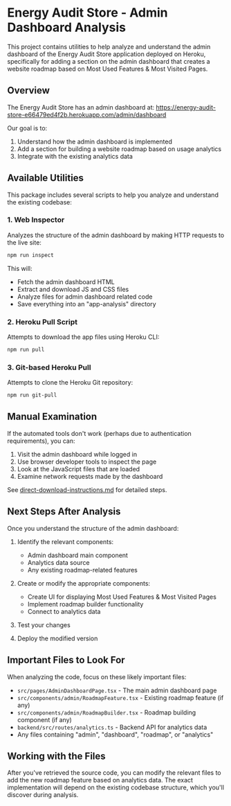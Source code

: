 # Energy Audit Store - Admin Dashboard Analysis

This project contains utilities to help analyze and understand the admin dashboard of the Energy Audit Store application deployed on Heroku, specifically for adding a section on the admin dashboard that creates a website roadmap based on Most Used Features & Most Visited Pages.

## Overview

The Energy Audit Store has an admin dashboard at:
https://energy-audit-store-e66479ed4f2b.herokuapp.com/admin/dashboard

Our goal is to:
1. Understand how the admin dashboard is implemented
2. Add a section for building a website roadmap based on usage analytics
3. Integrate with the existing analytics data

## Available Utilities

This package includes several scripts to help you analyze and understand the existing codebase:

### 1. Web Inspector

Analyzes the structure of the admin dashboard by making HTTP requests to the live site:

```bash
npm run inspect
```

This will:
- Fetch the admin dashboard HTML
- Extract and download JS and CSS files
- Analyze files for admin dashboard related code
- Save everything into an "app-analysis" directory

### 2. Heroku Pull Script

Attempts to download the app files using Heroku CLI:

```bash
npm run pull
```

### 3. Git-based Heroku Pull

Attempts to clone the Heroku Git repository:

```bash
npm run git-pull
```

## Manual Examination

If the automated tools don't work (perhaps due to authentication requirements), you can:

1. Visit the admin dashboard while logged in
2. Use browser developer tools to inspect the page
3. Look at the JavaScript files that are loaded
4. Examine network requests made by the dashboard

See [direct-download-instructions.md](./direct-download-instructions.md) for detailed steps.

## Next Steps After Analysis

Once you understand the structure of the admin dashboard:

1. Identify the relevant components:
   - Admin dashboard main component
   - Analytics data source
   - Any existing roadmap-related features

2. Create or modify the appropriate components:
   - Create UI for displaying Most Used Features & Most Visited Pages
   - Implement roadmap builder functionality
   - Connect to analytics data

3. Test your changes

4. Deploy the modified version

## Important Files to Look For

When analyzing the code, focus on these likely important files:

- `src/pages/AdminDashboardPage.tsx` - The main admin dashboard page
- `src/components/admin/RoadmapFeature.tsx` - Existing roadmap feature (if any)
- `src/components/admin/RoadmapBuilder.tsx` - Roadmap building component (if any)
- `backend/src/routes/analytics.ts` - Backend API for analytics data
- Any files containing "admin", "dashboard", "roadmap", or "analytics"

## Working with the Files

After you've retrieved the source code, you can modify the relevant files to add the new roadmap feature based on analytics data. The exact implementation will depend on the existing codebase structure, which you'll discover during analysis.
